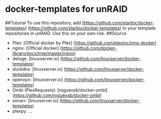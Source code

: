 # docker-templates for unRAID

##Tutorial
To use this repository, add [https://github.com/starbix/docker-templates] (https://github.com/starbix/docker-templates) to your template repositories in unRAID.
Use this on your own risk.
##Source
- Plex: [Official docker by Plex] (https://github.com/plexinc/pms-docker)
- nginx: [Official docker] (https://github.com/docker-library/docs/tree/master/nginx)
- deluge: [linuxserver.io] (https://github.com/linuxserver/docker-templates)
- duckdns: [linuxserver.io] (https://github.com/linuxserver/docker-templates)
- openvpn: [linuxserver.io] (https://github.com/linuxserver/docker-templates)
- Ombi (PlexRequests): [rogueosb/docker-ombi] (https://github.com/rogueosb/docker-ombi)
- sonarr: [linuxserver.io] (https://github.com/linuxserver/docker-templates)
- plexpy: ...
